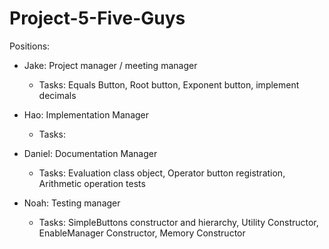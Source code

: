 # Project-5-Five-Guys

Positions:

- Jake: Project manager / meeting manager
  - Tasks: Equals Button, Root button, Exponent button, implement decimals
  
- Hao: Implementation Manager
  - Tasks: 
  
- Daniel: Documentation Manager
  - Tasks: Evaluation class object, Operator button registration, Arithmetic operation tests

- Noah: Testing manager
  - Tasks: SimpleButtons constructor and hierarchy, Utility Constructor, EnableManager Constructor, Memory Constructor

